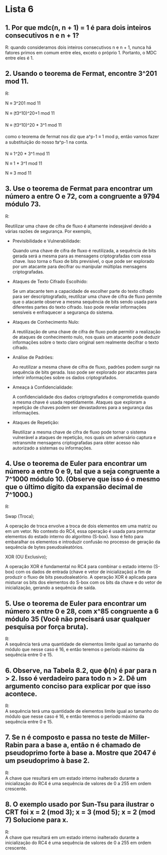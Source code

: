 # Lista 6

## 1. Por que mdc(n, n + 1) = 1 é para dois inteiros consecutivos n e n + 1?

  R: 
    quando consideramos dois inteiros consecutivos n e n + 1, nunca há fatores primos em comum entre eles, exceto o próprio 1. Portanto, o MDC entre eles é 1.

## 2. Usando o teorema de Fermat, encontre 3^201 mod 11.

  R:

   N ≡ 3^201 mod 11
   
   N ≡ (:exclamation:3^10)^20+1 mod 11
   
   N ≡ (:exclamation:3^10)^20 * 3^1 mod 11

   como o teorema de fermat nos diz que a^p-1 ≡ 1 mod p, então vamos fazer a substituição do nosso :exclamation:a^p-1 na conta.

   N ≡ 1^20 * 3^1 mod 11
   
   N ≡ 1 * 3^1 mod 11
   
   N ≡ 3 mod 11

## 3. Use o teorema de Fermat para encontrar um número a entre O e 72, com a congruente a 9794 módulo 73.

  R:
    
  Reutilizar uma chave de cifra de fluxo é altamente indesejável devido a várias razões de segurança. Por exemplo,

  - Previsibilidade e Vulnerabilidade:
        
    Quando uma chave de cifra de fluxo é reutilizada, a sequência de bits gerada será a mesma para as mensagens criptografadas com essa chave. Isso torna o fluxo de bits previsível, o que pode ser explorado por um atacante para decifrar ou manipular múltiplas mensagens criptografadas.

  - Ataques de Texto Cifrado Escolhido:

    Se um atacante tem a capacidade de escolher parte do texto cifrado para ser descriptografado, reutilizar uma chave de cifra de fluxo permite que o atacante observe a mesma sequência de bits sendo usada para diferentes partes do texto cifrado. Isso pode revelar informações sensíveis e enfraquecer a segurança do sistema.

  - Ataques de Conhecimento Nulo:
    
    A reutilização de uma chave de cifra de fluxo pode permitir a realização de ataques de conhecimento nulo, nos quais um atacante pode deduzir informações sobre o texto claro original sem realmente decifrar o texto cifrado.

  - Análise de Padrões:

    Ao reutilizar a mesma chave de cifra de fluxo, padrões podem surgir na sequência de bits gerada. Isso pode ser explorado por atacantes para inferir informações sobre os dados criptografados.

  - Ameaça à Confidencialidade:

    A confidencialidade dos dados criptografados é comprometida quando a mesma chave é usada repetidamente. Ataques que exploram a repetição de chaves podem ser devastadores para a segurança das informações.

  - Ataques de Repetição:

    Reutilizar a mesma chave de cifra de fluxo pode tornar o sistema vulnerável a ataques de repetição, nos quais um adversário captura e retransmite mensagens criptografadas para obter acesso não autorizado a sistemas ou informações.

## 4. Use o teorema de Euler para encontrar um número a entre 0 e 9, tal que a seja congruente a 7^1000 módulo 10. (Observe que isso é o mesmo que o último dígito da expansão decimal de 7^1000.)

  R:

   Swap (Troca);

   A operação de troca envolve a troca de dois elementos em uma matriz ou em um vetor. No contexto do RC4, essa operação é usada para permutar elementos do estado interno do algoritmo (S-box). Isso é feito para embaralhar os elementos e introduzir confusão no processo de geração da sequência de bytes pseudoaleatórios.

   XOR (OU Exclusivo);

   A operação XOR é fundamental no RC4 para combinar o estado interno (S-box) com os dados de entrada (chave e vetor de inicialização) a fim de produzir o fluxo de bits pseudoaleatório. A operação XOR é aplicada para misturar os bits dos elementos do S-box com os bits da chave e do vetor de inicialização, gerando a sequência de saída.

## 5. Use o teorema de Euler para encontrar um número x entre 0 e 28, com x^85 congruente a 6 módulo 35 (Você não precisará usar qualquer pesquisa por força bruta).

R:  
  A sequência terá uma quantidade de elementos limite igual ao tamanho do módulo que nesse caso é 16, e então teremos o período máximo da sequência entre 0 e 15.

## 6. Observe, na Tabela 8.2, que ϕ(n) é par para n > 2. Isso é verdadeiro para todo n > 2. Dê um argumento conciso para explicar por que isso acontece.

R:  
  A sequência terá uma quantidade de elementos limite igual ao tamanho do módulo que nesse caso é 16, e então teremos o período máximo da sequência entre 0 e 15.

## 7. Se n é composto e passa no teste de Miller-Rabin para a base a, então n é chamado de pseudoprimo forte à base a. Mostre que 2047 é um pseudoprimo à base 2.

R:  
  A chave que resultará em um estado interno inalterado durante a inicialização do RC4 é uma sequência de valores de 0 a 255 em ordem crescente.

## 8. O exemplo usado por Sun-Tsu para ilustrar o CRT foi x = 2 (mod 3); x = 3 (mod 5); x = 2 (mod 7) Solucione para x.

R:  
  A chave que resultará em um estado interno inalterado durante a inicialização do RC4 é uma sequência de valores de 0 a 255 em ordem crescente.